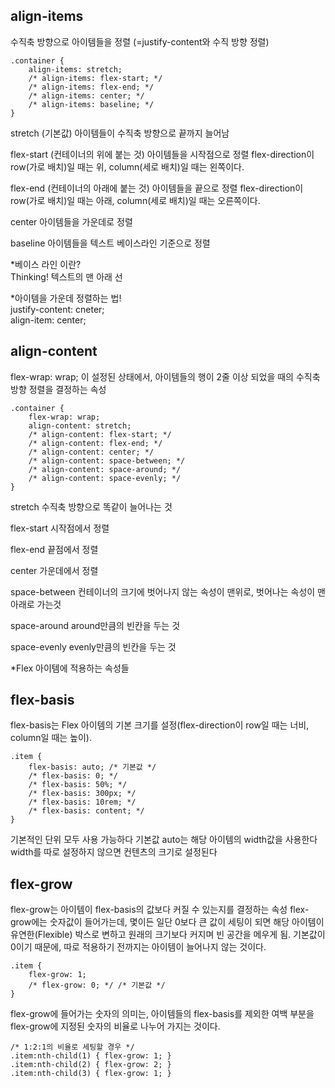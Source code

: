 ## align-items
수직축 방향으로 아이템들을 정렬
(=justify-content와 수직 방향 정렬)
```
.container {
	align-items: stretch;
	/* align-items: flex-start; */
	/* align-items: flex-end; */
	/* align-items: center; */
	/* align-items: baseline; */
}
```

stretch (기본값)
아이템들이 수직축 방향으로 끝까지 늘어남

flex-start (컨테이너의 위에 붙는 것)
아이템들을 시작점으로 정렬
flex-direction이 row(가로 배치)일 때는 위, column(세로 배치)일 때는 왼쪽이다.

flex-end (컨테이너의 아래에 붙는 것)
아이템들을 끝으로 정렬
flex-direction이 row(가로 배치)일 때는 아래, column(세로 배치)일 때는 오른쪽이다.

center
아이템들을 가운데로 정렬

baseline
아이템들을 텍스트 베이스라인 기준으로 정렬

*베이스 라인 이란?
<br>
Thinking! 텍스트의 맨 아래 선

*아이템을 가운데 정렬하는 법!
<br>
justify-content: cneter;<br>
align-item: center;

## align-content
flex-wrap: wrap; 이 설정된 상태에서,
아이템들의 행이 2줄 이상 되었을 때의 수직축 방향 정렬을 결정하는 속성
```
.container {
	flex-wrap: wrap;
	align-content: stretch;
	/* align-content: flex-start; */
	/* align-content: flex-end; */
	/* align-content: center; */
	/* align-content: space-between; */
	/* align-content: space-around; */
	/* align-content: space-evenly; */
}
```
stretch
수직축 방향으로 똑같이 늘어나는 것

flex-start
시작점에서 정렬

flex-end
끝점에서 정렬

center
가운데에서 정렬

space-between
컨테이너의 크기에 벗어나지 않는 속성이 맨위로, 벗어나는 속성이 맨아래로 가는것

space-around
around만큼의 빈칸을 두는 것

space-evenly
evenly만큼의 빈칸을 두는 것

*Flex 아이템에 적용하는 속성들

## flex-basis
flex-basis는 Flex 아이템의 기본 크기를 설정(flex-direction이 row일 때는 너비, column일 때는 높이).
```
.item {
	flex-basis: auto; /* 기본값 */
	/* flex-basis: 0; */
	/* flex-basis: 50%; */
	/* flex-basis: 300px; */
	/* flex-basis: 10rem; */
	/* flex-basis: content; */
}
```
기본적인 단위 모두 사용 가능하다
기본값 auto는 해당 아이템의 width값을 사용한다
width를 따로 설정하지 않으면 컨텐츠의 크기로 설정된다

## flex-grow
flex-grow는 아이템이 flex-basis의 값보다 커질 수 있는지를 결정하는 속성
flex-grow에는 숫자값이 들어가는데, 몇이든 일단 0보다 큰 값이 세팅이 되면 해당 아이템이 유연한(Flexible) 박스로 변하고 원래의 크기보다 커지며 빈 공간을 메우게 됨.
기본값이 0이기 때문에, 따로 적용하기 전까지는 아이템이 늘어나지 않는 것이다.
```
.item {
	flex-grow: 1;
	/* flex-grow: 0; */ /* 기본값 */
}
```
flex-grow에 들어가는 숫자의 의미는, 아이템들의 flex-basis를 제외한 여백 부분을 flex-grow에 지정된 숫자의 비율로 나누어 가지는 것이다.
```
/* 1:2:1의 비율로 세팅할 경우 */
.item:nth-child(1) { flex-grow: 1; }
.item:nth-child(2) { flex-grow: 2; }
.item:nth-child(3) { flex-grow: 1; }
```
